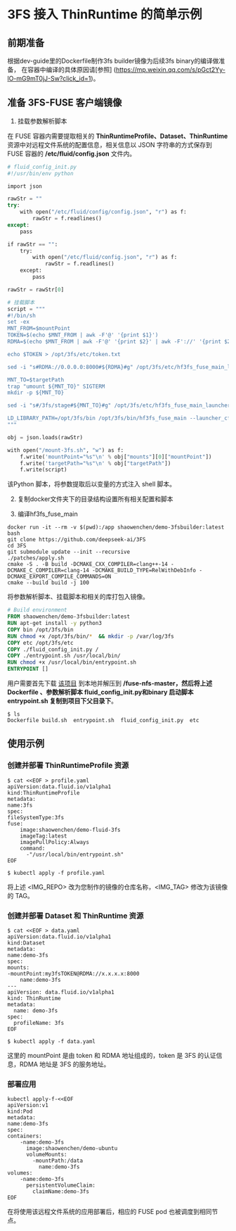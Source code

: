 # 3FS 接入 ThinRuntime 的简单示例

## 前期准备

根据dev-guide里的Dockerfile制作3fs builder镜像为后续3fs binary的编译做准备， 在容器中编译的具体原因请[参照] (https://mp.weixin.qq.com/s/pGct2Yy-lO-mG9mT0jJ-Sw?click_id=1)。


## 准备 3FS-FUSE 客户端镜像
1. 挂载参数解析脚本

在 FUSE 容器内需要提取相关的 **ThinRuntimeProfile、Dataset、ThinRuntime**资源中对远程文件系统的配置信息，相关信息以 JSON 字符串的方式保存到 FUSE 容器的 **/etc/fluid/config.json** 文件内。


```python
# fluid_config_init.py
#!/usr/bin/env python

import json

rawStr = ""
try:
    with open("/etc/fluid/config/config.json", "r") as f:
        rawStr = f.readlines()
except:
    pass

if rawStr == "":
    try:
        with open("/etc/fluid/config.json", "r") as f:
            rawStr = f.readlines()
    except:
        pass

rawStr = rawStr[0]

# 挂载脚本
script = """
#!/bin/sh
set -ex
MNT_FROM=$mountPoint
TOKEN=$(echo $MNT_FROM | awk -F'@' '{print $1}')
RDMA=$(echo $MNT_FROM | awk -F'@' '{print $2}' | awk -F'://' '{print $2}')

echo $TOKEN > /opt/3fs/etc/token.txt

sed -i "s#RDMA://0.0.0.0:8000#${RDMA}#g" /opt/3fs/etc/hf3fs_fuse_main_launcher.toml

MNT_TO=$targetPath
trap "umount ${MNT_TO}" SIGTERM
mkdir -p ${MNT_TO}

sed -i "s#/3fs/stage#${MNT_TO}#g" /opt/3fs/etc/hf3fs_fuse_main_launcher.toml

LD_LIBRARY_PATH=/opt/3fs/bin /opt/3fs/bin/hf3fs_fuse_main --launcher_cfg /opt/3fs/etc/hf3fs_fuse_main_launcher.toml
"""

obj = json.loads(rawStr)

with open("/mount-3fs.sh", "w") as f:
    f.write('mountPoint="%s"\n' % obj["mounts"][0]["mountPoint"])
    f.write('targetPath="%s"\n' % obj["targetPath"])
    f.write(script)
```
该Python 脚本，将参数提取后以变量的方式注入 shell 脚本。

2. 复制docker文件夹下的目录结构设置所有相关配置和脚本 


3. 编译hf3fs_fuse_main 
```shell
docker run -it --rm -v $(pwd):/app shaowenchen/demo-3fsbuilder:latest bash
git clone https://github.com/deepseek-ai/3FS
cd 3FS
git submodule update --init --recursive
./patches/apply.sh
cmake -S . -B build -DCMAKE_CXX_COMPILER=clang++-14 -DCMAKE_C_COMPILER=clang-14 -DCMAKE_BUILD_TYPE=RelWithDebInfo -DCMAKE_EXPORT_COMPILE_COMMANDS=ON
cmake --build build -j 100
```

将参数解析脚本、挂载脚本和相关的库打包入镜像。

```dockerfile
# Build environment
FROM shaowenchen/demo-3fsbuilder:latest
RUN apt-get install -y python3
COPY bin /opt/3fs/bin
RUN chmod +x /opt/3fs/bin/*  && mkdir -p /var/log/3fs
COPY etc /opt/3fs/etc
COPY ./fluid_config_init.py /
COPY ./entrypoint.sh /usr/local/bin/
RUN chmod +x /usr/local/bin/entrypoint.sh
ENTRYPOINT []
```
用户需要首先下载 [该项目](https://github.com/sahlberg/fuse-nfs) 到本地并解压到 **<PATH>/fuse-nfs-master，然后将上述 Dockerfile 、参数解析脚本 fluid_config_init.py和binary 启动脚本 entrypoint.sh 复制到项目下父目录下**。
```shell
$ ls                                      
Dockerfile build.sh  entrypoint.sh  fluid_config_init.py  etc
```

## 使用示例
### 创建并部署 ThinRuntimeProfile 资源
```shell
$ cat <<EOF > profile.yaml
apiVersion:data.fluid.io/v1alpha1
kind:ThinRuntimeProfile
metadata:
name:3fs
spec:
fileSystemType:3fs
fuse:
    image:shaowenchen/demo-fluid-3fs
    imageTag:latest
    imagePullPolicy:Always
    command:
      -"/usr/local/bin/entrypoint.sh"
EOF

$ kubectl apply -f profile.yaml
```
将上述 <IMG_REPO> 改为您制作的镜像的仓库名称，<IMG_TAG> 修改为该镜像的 TAG。
### 创建并部署 Dataset 和 ThinRuntime 资源
```shell
$ cat <<EOF > data.yaml
apiVersion:data.fluid.io/v1alpha1
kind:Dataset
metadata:
name:demo-3fs
spec:
mounts:
-mountPoint:my3fsTOKEN@RDMA://x.x.x.x:8000
    name:demo-3fs
---
apiVersion: data.fluid.io/v1alpha1
kind: ThinRuntime
metadata:
  name: demo-3fs
spec:
  profileName: 3fs
EOF

$ kubectl apply -f data.yaml
```
这里的 mountPoint 是由 token 和 RDMA 地址组成的，token 是 3FS 的认证信息，RDMA 地址是 3FS 的服务地址。
### 部署应用
```shell
kubectl apply-f-<<EOF
apiVersion:v1
kind:Pod
metadata:
name:demo-3fs
spec:
containers:
    -name:demo-3fs
      image:shaowenchen/demo-ubuntu
      volumeMounts:
        -mountPath:/data
          name:demo-3fs
volumes:
    -name:demo-3fs
      persistentVolumeClaim:
        claimName:demo-3fs
EOF
```
在将使用该远程文件系统的应用部署后，相应的 FUSE pod 也被调度到相同节点。


